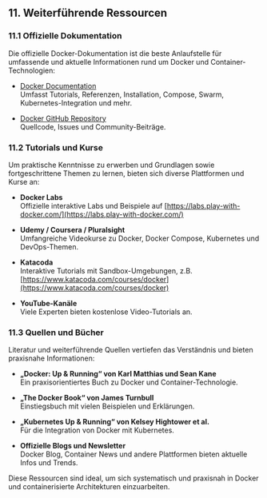 ## 11. Weiterführende Ressourcen

### 11.1 Offizielle Dokumentation

Die offizielle Docker-Dokumentation ist die beste Anlaufstelle für umfassende und aktuelle Informationen rund um Docker und Container-Technologien:

- [Docker Documentation](https://docs.docker.com/)  
  Umfasst Tutorials, Referenzen, Installation, Compose, Swarm, Kubernetes-Integration und mehr.

- [Docker GitHub Repository](https://github.com/docker)  
  Quellcode, Issues und Community-Beiträge.

### 11.2 Tutorials und Kurse

Um praktische Kenntnisse zu erwerben und Grundlagen sowie fortgeschrittene Themen zu lernen, bieten sich diverse Plattformen und Kurse an:

- **Docker Labs**  
  Offizielle interaktive Labs und Beispiele auf [https://labs.play-with-docker.com/](https://labs.play-with-docker.com/)

- **Udemy / Coursera / Pluralsight**  
  Umfangreiche Videokurse zu Docker, Docker Compose, Kubernetes und DevOps-Themen.

- **Katacoda**  
  Interaktive Tutorials mit Sandbox-Umgebungen, z.B. [https://www.katacoda.com/courses/docker](https://www.katacoda.com/courses/docker)

- **YouTube-Kanäle**  
  Viele Experten bieten kostenlose Video-Tutorials an.

### 11.3 Quellen und Bücher

Literatur und weiterführende Quellen vertiefen das Verständnis und bieten praxisnahe Informationen:

- **„Docker: Up & Running“ von Karl Matthias und Sean Kane**  
  Ein praxisorientiertes Buch zu Docker und Container-Technologie.

- **„The Docker Book“ von James Turnbull**  
  Einstiegsbuch mit vielen Beispielen und Erklärungen.

- **„Kubernetes Up & Running“ von Kelsey Hightower et al.**  
  Für die Integration von Docker mit Kubernetes.

- **Offizielle Blogs und Newsletter**  
  Docker Blog, Container News und andere Plattformen bieten aktuelle Infos und Trends.

Diese Ressourcen sind ideal, um sich systematisch und praxisnah in Docker und containerisierte Architekturen einzuarbeiten.